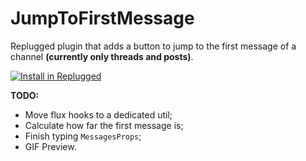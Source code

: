 # JumpToFirstMessage

Replugged plugin that adds a button to jump to the first message of a channel **(currently only
threads and posts)**.

[![Install in Replugged](https://img.shields.io/badge/-Install%20in%20Replugged-blue?style=for-the-badge&logo=none)](https://replugged.dev/install?identifier=dev.fedeilleone.JumpToFirstMessage)

<!-- TODO: GIF Preview -->
<!-- <img src="assets/preview.gif" width="400"> -->

**TODO:**

- Move flux hooks to a dedicated util;
- Calculate how far the first message is;
- Finish typing `MessagesProps`;
- GIF Preview.
